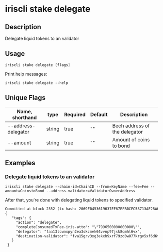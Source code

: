# iriscli stake delegate

## Description

Delegate liquid tokens to an validator

## Usage

```
iriscli stake delegate [flags]
```

Print help messages:
```shell
iriscli stake delegate --help
```

## Unique Flags

| Name, shorthand     | type   | Required | Default  | Description                                                         |
| --------------------| -----  | -------- | -------- | ------------------------------------------------------------------- |
| --address-delegator | string | true     | ""       | Bech address of the delegator |
| --amount            | string | true     | ""       | Amount of coins to bond |

## Examples

### Delegate liquid tokens to an validator

```shell
iriscli stake delegate --chain-id=ChainID --from=KeyName --fee=Fee --amount=CoinstoBond --address-validator=ValidatorOwnerAddress
```

After that, you're done with delegating liquid tokens to specified validator.

```txt
Committed at block 2352 (tx hash: 2069F0453619637EE67EFB0CFC53713AF28A0BB89137DEB4574D8B13E723999B, response: {Code:0 Data:[] Log:Msg 0:  Info: GasWanted:200000 GasUsed:15993 Tags:[{Key:[97 99 116 105 111 110] Value:[100 101 108 101 103 97 116 101] XXX_NoUnkeyedLiteral:{} XXX_unrecognized:[] XXX_sizecache:0} {Key:[100 101 108 101 103 97 116 111 114] Value:[102 97 97 49 51 108 99 119 110 120 112 121 110 50 101 97 51 115 107 122 109 101 107 54 52 118 118 110 112 57 55 106 115 107 56 113 109 104 108 54 118 120] XXX_NoUnkeyedLiteral:{} XXX_unrecognized:[] XXX_sizecache:0} {Key:[100 101 115 116 105 110 97 116 105 111 110 45 118 97 108 105 100 97 116 111 114] Value:[102 118 97 49 53 103 114 118 51 120 103 51 101 107 120 104 57 120 114 102 55 57 122 100 48 119 48 55 55 107 114 103 118 53 120 102 54 100 54 116 104 100] XXX_NoUnkeyedLiteral:{} XXX_unrecognized:[] XXX_sizecache:0} {Key:[99 111 109 112 108 101 116 101 67 111 110 115 117 109 101 100 84 120 70 101 101 45 105 114 105 115 45 97 116 116 111] Value:[34 55 57 57 54 53 48 48 48 48 48 48 48 48 48 48 48 34] XXX_NoUnkeyedLiteral:{} XXX_unrecognized:[] XXX_sizecache:0}] Codespace: XXX_NoUnkeyedLiteral:{} XXX_unrecognized:[] XXX_sizecache:0})
{
   "tags": {
     "action": "delegate",
     "completeConsumedTxFee-iris-atto": "\"7996500000000000\"",
     "delegator": "faa13lcwnxpyn2ea3skzmek64vvnp97jsk8qmhl6vx",
     "destination-validator": "fva15grv3xg3ekxh9xrf79zd0w077krgv5xf6d6thd"
   }
 }
```
